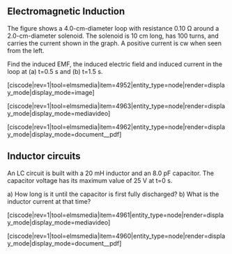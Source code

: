 ## Electromagnetic Induction

The figure shows a 4.0-cm-diameter loop with resistance 0.10 Ω around a 2.0-cm-diameter solenoid. The solenoid is 10 cm long, has 100 turns, and carries the current shown in the graph. A positive current is cw when seen from the left. 

Find the induced EMF, the induced electric field and induced current in the loop at (a) t=0.5 s and (b) t=1.5 s. 

[ciscode|rev=1|tool=elmsmedia|item=4952|entity_type=node|render=display_mode|display_mode=image]

[ciscode|rev=1|tool=elmsmedia|item=4963|entity_type=node|render=display_mode|display_mode=mediavideo]

[ciscode|rev=1|tool=elmsmedia|item=4962|entity_type=node|render=display_mode|display_mode=document__pdf]

## Inductor circuits

An LC circuit is built with a 20 mH inductor and an 8.0 pF capacitor. The capacitor voltage has its maximum value of 25 V at t=0 s.

a) How long is it until the capacitor is first fully discharged?
b) What is the inductor current at that time?

[ciscode|rev=1|tool=elmsmedia|item=4961|entity_type=node|render=display_mode|display_mode=mediavideo]


[ciscode|rev=1|tool=elmsmedia|item=4960|entity_type=node|render=display_mode|display_mode=document__pdf]